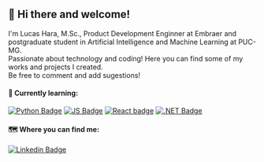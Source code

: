 ## 👋 Hi there and welcome!
I'm Lucas Hara, M.Sc., Product Development Enginner at Embraer and postgraduate student in Artificial Intelligence and Machine Learning at PUC-MG.  
Passionate about technology and coding! Here you can find some of my works and projects I created.  
Be free to comment and add sugestions!  

#### 📘 Currently learning:  
[![Python Badge](https://img.shields.io/badge/-Python-e0c307?style=flat-square&logo=Python&logoColor=white&link=https://www.python.org/)](https://www.python.org/)
[![JS Badge](https://img.shields.io/badge/-JavaScript-e3098c?style=flat-square&logo=JavaScript&logoColor=white&link=https://www.javascript.com/)](https://www.javascript.com/)
[![React badge](https://img.shields.io/badge/-ReactJS-6a07a3?style=flat-square&logo=react&logoColor=white&link=https://reactjs.org/)](https://reactjs.org/)
[![.NET Badge](https://img.shields.io/badge/-.NET-2659f0?style=flat-square&logo=Python&logoColor=white&link=https://dotnet.microsoft.com/)](https://dotnet.microsoft.com/)

#### 🗺 Where you can find me:
[![Linkedin Badge](https://img.shields.io/badge/-LinkedIn-blue?style=flat-square&logo=Linkedin&logoColor=white&link=https://www.linkedin.com/in/lucashara)](https://www.linkedin.com/in/lucashara)

<!--
**kinosagi/kinosagi** is a ✨ _special_ ✨ repository because its `README.md` (this file) appears on your GitHub profile.

Here are some ideas to get you started:

- 🔭 I’m currently working on ...
- 🌱 I’m currently learning ...
- 👯 I’m looking to collaborate on ...
- 🤔 I’m looking for help with ...
- 💬 Ask me about ...
- 📫 How to reach me: ...
- 😄 Pronouns: ...
- ⚡ Fun fact: ...
-->
